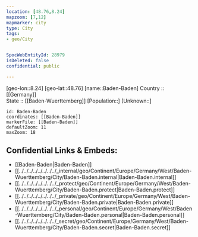```yaml
---
location: [48.76,8.24] 
mapzoom: [7,12] 
mapmarker: city 
type: City
tags:
- geo/City


SpocWebEntityId: 28979
isDeleted: false
confidential: public

---
```

[geo-lon::8.24] 
[geo-lat::48.76] 
[name::Baden-Baden] 
Country :: [[Germany]]  
State :: [[Baden-Wuerttemberg]] 
[Population::] 
[Unknown::] 


```leaflet
id: Baden-Baden
coordinates: [[Baden-Baden]] 
markerFile: [[Baden-Baden]] 
defaultZoom: 11 
maxZoom: 18
```


## Confidential Links & Embeds: 
- [[Baden-Baden|Baden-Baden]]  
- [[../../../../../../../../_internal/geo/Continent/Europe/Germany/West/Baden-Wuerttemberg/City/Baden-Baden.internal|Baden-Baden.internal]] 
- [[../../../../../../../../_protect/geo/Continent/Europe/Germany/West/Baden-Wuerttemberg/City/Baden-Baden.protect|Baden-Baden.protect]] 
- [[../../../../../../../../_private/geo/Continent/Europe/Germany/West/Baden-Wuerttemberg/City/Baden-Baden.private|Baden-Baden.private]] 
- [[../../../../../../../../_personal/geo/Continent/Europe/Germany/West/Baden-Wuerttemberg/City/Baden-Baden.personal|Baden-Baden.personal]] 
- [[../../../../../../../../_secret/geo/Continent/Europe/Germany/West/Baden-Wuerttemberg/City/Baden-Baden.secret|Baden-Baden.secret]] 
